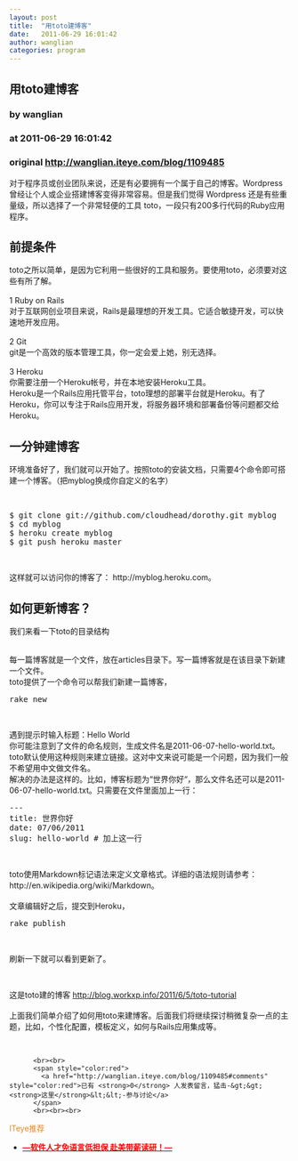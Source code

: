 ```yaml
---
layout: post
title:  "用toto建博客"
date:   2011-06-29 16:01:42
author: wanglian
categories: program
---
```


## 用toto建博客
### by wanglian
### at 2011-06-29 16:01:42
### original <http://wanglian.iteye.com/blog/1109485>

<p>对于程序员或创业团队来说，还是有必要拥有一个属于自己的博客。Wordpress 曾经让个人或企业搭建博客变得非常容易。但是我们觉得 Wordpress 还是有些重量级，所以选择了一个非常轻便的工具 toto，一段只有200多行代码的Ruby应用程序。</p>
<h2>前提条件</h2>
<p>toto之所以简单，是因为它利用一些很好的工具和服务。要使用toto，必须要对这些有所了解。<br><br>
1 Ruby on Rails <br>
对于互联网创业项目来说，Rails是最理想的开发工具。它适合敏捷开发，可以快速地开发应用。<br><br>
2 Git <br>
git是一个高效的版本管理工具，你一定会爱上她，别无选择。<br><br>
3 Heroku <br>
你需要注册一个Heroku帐号，并在本地安装Heroku工具。<br>
Heroku是一个Rails应用托管平台，toto理想的部署平台就是Heroku。有了Heroku，你可以专注于Rails应用开发，将服务器环境和部署备份等问题都交给Heroku。</p>
<h2>一分钟建博客</h2>
<p>环境准备好了，我们就可以开始了。按照toto的安装文档，只需要4个命令即可搭建一个博客。（把myblog换成你自定义的名字）</p>
<p> </p>
<pre name="code">$ git clone git://github.com/cloudhead/dorothy.git myblog
$ cd myblog
$ heroku create myblog
$ git push heroku master</pre>
<p> </p>
<p>这样就可以访问你的博客了： http://myblog.heroku.com。</p>
<h2>如何更新博客？</h2>
<p>我们来看一下toto的目录结构</p>
<p><img src="http://workxp.info/images/blog/toto-structure.png" alt=""><br><br>
每一篇博客就是一个文件，放在articles目录下。写一篇博客就是在该目录下新建一个文件。<br>
toto提供了一个命令可以帮我们新建一篇博客，</p>
<pre name="code">rake new</pre>
 
<p>遇到提示时输入标题：Hello World<br>
你可能注意到了文件的命名规则，生成文件名是2011-06-07-hello-world.txt。toto默认使用这种规则来建立链接。这对中文来说可能是一个问题，因为我们一般不希望用中文做文件名。<br>
解决的办法是这样的。比如，博客标题为“世界你好“，那么文件名还可以是2011-06-07-hello-world.txt。只需要在文件里面加上一行：</p>
<pre name="code">---
title: 世界你好
date: 07/06/2011
slug: hello-world # 加上这一行</pre>
 
<p>toto使用Markdown标记语法来定义文章格式。详细的语法规则请参考：http://en.wikipedia.org/wiki/Markdown。<br><br>
文章编辑好之后，提交到Heroku，</p>
<pre name="code">rake publish</pre>
 
<p>刷新一下就可以看到更新了。</p>
<p> </p>
<p>这是toto建的博客 <a href="http://workxp.info/blog/2011/6/5/toto-tutorial">http://blog.workxp.info/2011/6/5/toto-tutorial</a>
<br><br>
上面我们简单介绍了如何用toto来建博客。后面我们将继续探讨稍微复杂一点的主题，比如，个性化配置，模板定义，如何与Rails应用集成等。</p>
<p> </p>
          
          <br><br>
          <span style="color:red">
            <a href="http://wanglian.iteye.com/blog/1109485#comments" style="color:red">已有 <strong>0</strong> 人发表留言，猛击-&gt;&gt;<strong>这里</strong>&lt;&lt;-参与讨论</a>
          </span>
          <br><br><br>
<span style="color:#e28822">ITeye推荐</span>
<br>
<ul><li><a href="http://www.iteye.com/clicks/433"><span style="color:red;font-weight:bold">—软件人才免语言低担保 赴美带薪读研！— </span></a></li></ul>
<br><br><br>